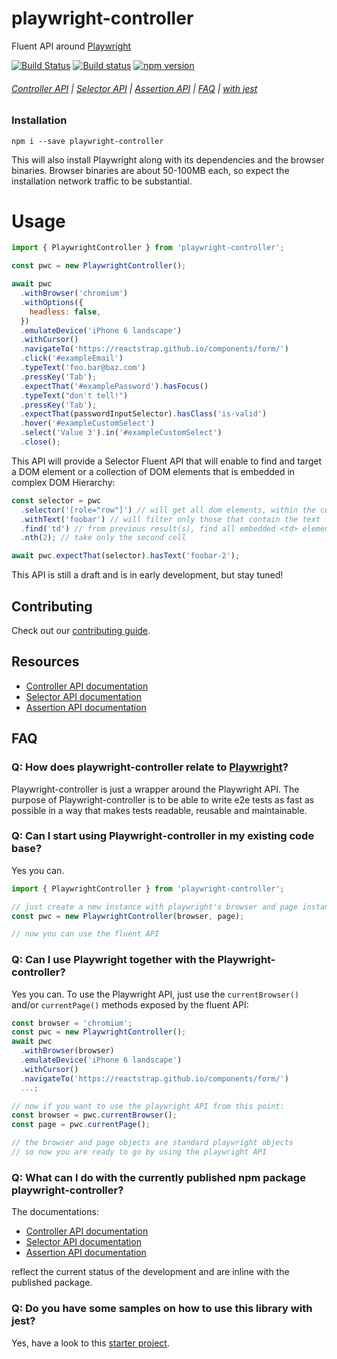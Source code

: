 # playwright-controller

Fluent API around [Playwright](https://github.com/microsoft/playwright)

[![Build Status](https://travis-ci.org/hdorgeval/playwright-controller.svg?branch=master)](https://travis-ci.org/hdorgeval/playwright-controller)
[![Build status](https://ci.appveyor.com/api/projects/status/dp3o8w5m8b6o0y1s?svg=true)](https://ci.appveyor.com/project/hdorgeval/playwright-controller)
[![npm version](https://img.shields.io/npm/v/playwright-controller.svg)](https://www.npmjs.com/package/playwright-controller)

###### [Controller API](/docs/controller.api.md) | [Selector API](/docs/selector.api.md) | [Assertion API](/docs/assertion.api.md) | [FAQ](#faq) | [with jest](https://github.com/hdorgeval/playwright-controller-ts-jest-starter#playwright-controller-ts-jest-starter)

### Installation

```
npm i --save playwright-controller
```

This will also install Playwright along with its dependencies and the browser binaries. Browser binaries are about 50-100MB each, so expect the installation network traffic to be substantial.

# Usage

```js
import { PlaywrightController } from 'playwright-controller';

const pwc = new PlaywrightController();

await pwc
  .withBrowser('chromium')
  .withOptions({
    headless: false,
  })
  .emulateDevice('iPhone 6 landscape')
  .withCursor()
  .navigateTo('https://reactstrap.github.io/components/form/')
  .click('#exampleEmail')
  .typeText('foo.bar@baz.com')
  .pressKey('Tab');
  .expectThat('#examplePassword').hasFocus()
  .typeText("don't tell!")
  .pressKey('Tab');
  .expectThat(passwordInputSelector).hasClass('is-valid')
  .hover('#exampleCustomSelect')
  .select('Value 3').in('#exampleCustomSelect')
  .close();
```

This API will provide a Selector Fluent API that will enable to find and target a DOM element or a collection of DOM elements that is embedded in complex DOM Hierarchy:

```js
const selector = pwc
  .selector('[role="row"]') // will get all dom elements, within the current page, with the attribute role="row"
  .withText('foobar') // will filter only those that contain the text 'foobar'
  .find('td') // from previous result(s), find all embedded <td> elements
  .nth(2); // take only the second cell

await pwc.expectThat(selector).hasText('foobar-2');
```

This API is still a draft and is in early development, but stay tuned!

## Contributing

Check out our [contributing guide](./CONTRIBUTING.md).

## Resources

- [Controller API documentation](/docs/controller.api.md)
- [Selector API documentation](/docs/selector.api.md)
- [Assertion API documentation](/docs/assertion.api.md)

## FAQ

### Q: How does playwright-controller relate to [Playwright](https://github.com/microsoft/playwright)?

Playwright-controller is just a wrapper around the Playwright API. The purpose of Playwright-controller is to be able to write e2e tests as fast as possible in a way that makes tests readable, reusable and maintainable.

### Q: Can I start using Playwright-controller in my existing code base?

Yes you can.

```js
import { PlaywrightController } from 'playwright-controller';

// just create a new instance with playwright's browser and page instances
const pwc = new PlaywrightController(browser, page);

// now you can use the fluent API
```

### Q: Can I use Playwright together with the Playwright-controller?

Yes you can. To use the Playwright API, just use the `currentBrowser()` and/or `currentPage()` methods exposed by the fluent API:

```js
const browser = 'chromium';
const pwc = new PlaywrightController();
await pwc
  .withBrowser(browser)
  .emulateDevice('iPhone 6 landscape')
  .withCursor()
  .navigateTo('https://reactstrap.github.io/components/form/')
  ...;

// now if you want to use the playwright API from this point:
const browser = pwc.currentBrowser();
const page = pwc.currentPage();

// the browser and page objects are standard playwright objects
// so now you are ready to go by using the playwright API
```

### Q: What can I do with the currently published npm package playwright-controller?

The documentations:

- [Controller API documentation](/docs/controller.api.md)
- [Selector API documentation](/docs/selector.api.md)
- [Assertion API documentation](/docs/assertion.api.md)

reflect the current status of the development and are inline with the published package.

### Q: Do you have some samples on how to use this library with jest?

Yes, have a look to this [starter project](https://github.com/hdorgeval/playwright-controller-ts-jest-starter#playwright-controller-ts-jest-starter).

